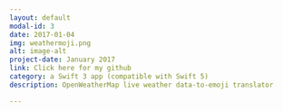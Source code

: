 ```yaml
---
layout: default
modal-id: 3
date: 2017-01-04
img: weathermoji.png
alt: image-alt
project-date: January 2017
link: Click here for my github
category: a Swift 3 app (compatible with Swift 5)
description: OpenWeatherMap live weather data-to-emoji translator

---
```

